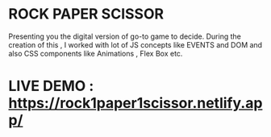# ROCK PAPER SCISSOR
Presenting you the digital version of go-to game to decide. During the creation of this , I worked with lot of JS concepts like EVENTS and DOM and also CSS components like Animations , Flex Box etc.
# LIVE DEMO : https://rock1paper1scissor.netlify.app/
